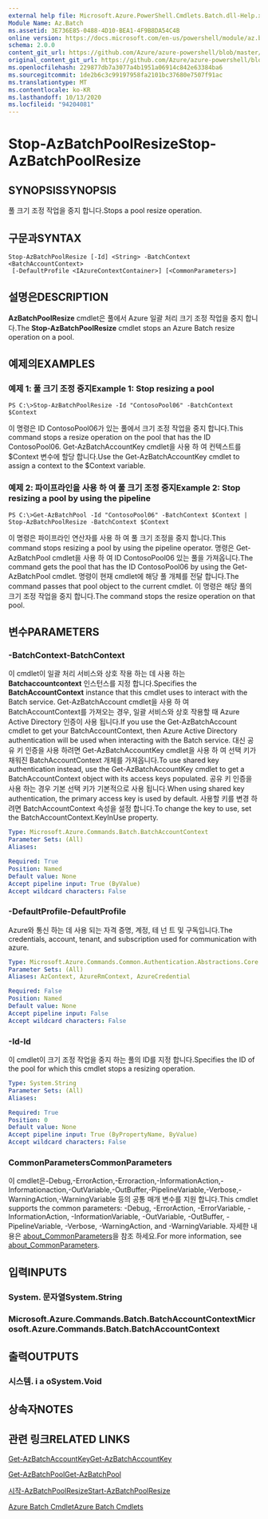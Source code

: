 ```yaml
---
external help file: Microsoft.Azure.PowerShell.Cmdlets.Batch.dll-Help.xml
Module Name: Az.Batch
ms.assetid: 3E736E85-0488-4D10-BEA1-4F9B8DA54C4B
online version: https://docs.microsoft.com/en-us/powershell/module/az.batch/stop-azbatchpoolresize
schema: 2.0.0
content_git_url: https://github.com/Azure/azure-powershell/blob/master/src/Batch/Batch/help/Stop-AzBatchPoolResize.md
original_content_git_url: https://github.com/Azure/azure-powershell/blob/master/src/Batch/Batch/help/Stop-AzBatchPoolResize.md
ms.openlocfilehash: 229877db7a3077a4b1951a06914c842e63384ba6
ms.sourcegitcommit: 1de2b6c3c99197958fa2101bc37680e7507f91ac
ms.translationtype: MT
ms.contentlocale: ko-KR
ms.lasthandoff: 10/13/2020
ms.locfileid: "94204081"
---
```

# <span data-ttu-id="d51ef-101">Stop-AzBatchPoolResize</span><span class="sxs-lookup"><span data-stu-id="d51ef-101">Stop-AzBatchPoolResize</span></span>

## <span data-ttu-id="d51ef-102">SYNOPSIS</span><span class="sxs-lookup"><span data-stu-id="d51ef-102">SYNOPSIS</span></span>
<span data-ttu-id="d51ef-103">풀 크기 조정 작업을 중지 합니다.</span><span class="sxs-lookup"><span data-stu-id="d51ef-103">Stops a pool resize operation.</span></span>

## <span data-ttu-id="d51ef-104">구문과</span><span class="sxs-lookup"><span data-stu-id="d51ef-104">SYNTAX</span></span>

```
Stop-AzBatchPoolResize [-Id] <String> -BatchContext <BatchAccountContext>
 [-DefaultProfile <IAzureContextContainer>] [<CommonParameters>]
```

## <span data-ttu-id="d51ef-105">설명은</span><span class="sxs-lookup"><span data-stu-id="d51ef-105">DESCRIPTION</span></span>
<span data-ttu-id="d51ef-106">**AzBatchPoolResize** cmdlet은 풀에서 Azure 일괄 처리 크기 조정 작업을 중지 합니다.</span><span class="sxs-lookup"><span data-stu-id="d51ef-106">The **Stop-AzBatchPoolResize** cmdlet stops an Azure Batch resize operation on a pool.</span></span>

## <span data-ttu-id="d51ef-107">예제의</span><span class="sxs-lookup"><span data-stu-id="d51ef-107">EXAMPLES</span></span>

### <span data-ttu-id="d51ef-108">예제 1: 풀 크기 조정 중지</span><span class="sxs-lookup"><span data-stu-id="d51ef-108">Example 1: Stop resizing a pool</span></span>
```
PS C:\>Stop-AzBatchPoolResize -Id "ContosoPool06" -BatchContext $Context
```

<span data-ttu-id="d51ef-109">이 명령은 ID ContosoPool06가 있는 풀에서 크기 조정 작업을 중지 합니다.</span><span class="sxs-lookup"><span data-stu-id="d51ef-109">This command stops a resize operation on the pool that has the ID ContosoPool06.</span></span>
<span data-ttu-id="d51ef-110">Get-AzBatchAccountKey cmdlet을 사용 하 여 컨텍스트를 $Context 변수에 할당 합니다.</span><span class="sxs-lookup"><span data-stu-id="d51ef-110">Use the Get-AzBatchAccountKey cmdlet to assign a context to the $Context variable.</span></span>

### <span data-ttu-id="d51ef-111">예제 2: 파이프라인을 사용 하 여 풀 크기 조정 중지</span><span class="sxs-lookup"><span data-stu-id="d51ef-111">Example 2: Stop resizing a pool by using the pipeline</span></span>
```
PS C:\>Get-AzBatchPool -Id "ContosoPool06" -BatchContext $Context | Stop-AzBatchPoolResize -BatchContext $Context
```

<span data-ttu-id="d51ef-112">이 명령은 파이프라인 연산자를 사용 하 여 풀 크기 조정을 중지 합니다.</span><span class="sxs-lookup"><span data-stu-id="d51ef-112">This command stops resizing a pool by using the pipeline operator.</span></span>
<span data-ttu-id="d51ef-113">명령은 Get-AzBatchPool cmdlet을 사용 하 여 ID ContosoPool06 있는 풀을 가져옵니다.</span><span class="sxs-lookup"><span data-stu-id="d51ef-113">The command gets the pool that has the ID ContosoPool06 by using the Get-AzBatchPool cmdlet.</span></span>
<span data-ttu-id="d51ef-114">명령이 현재 cmdlet에 해당 풀 개체를 전달 합니다.</span><span class="sxs-lookup"><span data-stu-id="d51ef-114">The command passes that pool object to the current cmdlet.</span></span>
<span data-ttu-id="d51ef-115">이 명령은 해당 풀의 크기 조정 작업을 중지 합니다.</span><span class="sxs-lookup"><span data-stu-id="d51ef-115">The command stops the resize operation on that pool.</span></span>

## <span data-ttu-id="d51ef-116">변수</span><span class="sxs-lookup"><span data-stu-id="d51ef-116">PARAMETERS</span></span>

### <span data-ttu-id="d51ef-117">-BatchContext</span><span class="sxs-lookup"><span data-stu-id="d51ef-117">-BatchContext</span></span>
<span data-ttu-id="d51ef-118">이 cmdlet이 일괄 처리 서비스와 상호 작용 하는 데 사용 하는 **Batchaccountcontext** 인스턴스를 지정 합니다.</span><span class="sxs-lookup"><span data-stu-id="d51ef-118">Specifies the **BatchAccountContext** instance that this cmdlet uses to interact with the Batch service.</span></span>
<span data-ttu-id="d51ef-119">Get-AzBatchAccount cmdlet을 사용 하 여 BatchAccountContext를 가져오는 경우, 일괄 서비스와 상호 작용할 때 Azure Active Directory 인증이 사용 됩니다.</span><span class="sxs-lookup"><span data-stu-id="d51ef-119">If you use the Get-AzBatchAccount cmdlet to get your BatchAccountContext, then Azure Active Directory authentication will be used when interacting with the Batch service.</span></span> <span data-ttu-id="d51ef-120">대신 공유 키 인증을 사용 하려면 Get-AzBatchAccountKey cmdlet을 사용 하 여 선택 키가 채워진 BatchAccountContext 개체를 가져옵니다.</span><span class="sxs-lookup"><span data-stu-id="d51ef-120">To use shared key authentication instead, use the Get-AzBatchAccountKey cmdlet to get a BatchAccountContext object with its access keys populated.</span></span> <span data-ttu-id="d51ef-121">공유 키 인증을 사용 하는 경우 기본 선택 키가 기본적으로 사용 됩니다.</span><span class="sxs-lookup"><span data-stu-id="d51ef-121">When using shared key authentication, the primary access key is used by default.</span></span> <span data-ttu-id="d51ef-122">사용할 키를 변경 하려면 BatchAccountContext 속성을 설정 합니다.</span><span class="sxs-lookup"><span data-stu-id="d51ef-122">To change the key to use, set the BatchAccountContext.KeyInUse property.</span></span>

```yaml
Type: Microsoft.Azure.Commands.Batch.BatchAccountContext
Parameter Sets: (All)
Aliases:

Required: True
Position: Named
Default value: None
Accept pipeline input: True (ByValue)
Accept wildcard characters: False
```

### <span data-ttu-id="d51ef-123">-DefaultProfile</span><span class="sxs-lookup"><span data-stu-id="d51ef-123">-DefaultProfile</span></span>
<span data-ttu-id="d51ef-124">Azure와 통신 하는 데 사용 되는 자격 증명, 계정, 테 넌 트 및 구독입니다.</span><span class="sxs-lookup"><span data-stu-id="d51ef-124">The credentials, account, tenant, and subscription used for communication with azure.</span></span>

```yaml
Type: Microsoft.Azure.Commands.Common.Authentication.Abstractions.Core.IAzureContextContainer
Parameter Sets: (All)
Aliases: AzContext, AzureRmContext, AzureCredential

Required: False
Position: Named
Default value: None
Accept pipeline input: False
Accept wildcard characters: False
```

### <span data-ttu-id="d51ef-125">-Id</span><span class="sxs-lookup"><span data-stu-id="d51ef-125">-Id</span></span>
<span data-ttu-id="d51ef-126">이 cmdlet이 크기 조정 작업을 중지 하는 풀의 ID를 지정 합니다.</span><span class="sxs-lookup"><span data-stu-id="d51ef-126">Specifies the ID of the pool for which this cmdlet stops a resizing operation.</span></span>

```yaml
Type: System.String
Parameter Sets: (All)
Aliases:

Required: True
Position: 0
Default value: None
Accept pipeline input: True (ByPropertyName, ByValue)
Accept wildcard characters: False
```

### <span data-ttu-id="d51ef-127">CommonParameters</span><span class="sxs-lookup"><span data-stu-id="d51ef-127">CommonParameters</span></span>
<span data-ttu-id="d51ef-128">이 cmdlet은-Debug,-ErrorAction,-Erroraction,-InformationAction,-Informationaction,-OutVariable,-OutBuffer,-PipelineVariable,-Verbose,-WarningAction,-WarningVariable 등의 공통 매개 변수를 지원 합니다.</span><span class="sxs-lookup"><span data-stu-id="d51ef-128">This cmdlet supports the common parameters: -Debug, -ErrorAction, -ErrorVariable, -InformationAction, -InformationVariable, -OutVariable, -OutBuffer, -PipelineVariable, -Verbose, -WarningAction, and -WarningVariable.</span></span> <span data-ttu-id="d51ef-129">자세한 내용은 [about_CommonParameters](http://go.microsoft.com/fwlink/?LinkID=113216)을 참조 하세요.</span><span class="sxs-lookup"><span data-stu-id="d51ef-129">For more information, see [about_CommonParameters](http://go.microsoft.com/fwlink/?LinkID=113216).</span></span>

## <span data-ttu-id="d51ef-130">입력</span><span class="sxs-lookup"><span data-stu-id="d51ef-130">INPUTS</span></span>

### <span data-ttu-id="d51ef-131">System. 문자열</span><span class="sxs-lookup"><span data-stu-id="d51ef-131">System.String</span></span>

### <span data-ttu-id="d51ef-132">Microsoft.Azure.Commands.Batch.BatchAccountContext</span><span class="sxs-lookup"><span data-stu-id="d51ef-132">Microsoft.Azure.Commands.Batch.BatchAccountContext</span></span>

## <span data-ttu-id="d51ef-133">출력</span><span class="sxs-lookup"><span data-stu-id="d51ef-133">OUTPUTS</span></span>

### <span data-ttu-id="d51ef-134">시스템. i a o</span><span class="sxs-lookup"><span data-stu-id="d51ef-134">System.Void</span></span>

## <span data-ttu-id="d51ef-135">상속자</span><span class="sxs-lookup"><span data-stu-id="d51ef-135">NOTES</span></span>

## <span data-ttu-id="d51ef-136">관련 링크</span><span class="sxs-lookup"><span data-stu-id="d51ef-136">RELATED LINKS</span></span>

[<span data-ttu-id="d51ef-137">Get-AzBatchAccountKey</span><span class="sxs-lookup"><span data-stu-id="d51ef-137">Get-AzBatchAccountKey</span></span>](./Get-AzBatchAccountKey.md)

[<span data-ttu-id="d51ef-138">Get-AzBatchPool</span><span class="sxs-lookup"><span data-stu-id="d51ef-138">Get-AzBatchPool</span></span>](./Get-AzBatchPool.md)

[<span data-ttu-id="d51ef-139">시작-AzBatchPoolResize</span><span class="sxs-lookup"><span data-stu-id="d51ef-139">Start-AzBatchPoolResize</span></span>](./Start-AzBatchPoolResize.md)

[<span data-ttu-id="d51ef-140">Azure Batch Cmdlet</span><span class="sxs-lookup"><span data-stu-id="d51ef-140">Azure Batch Cmdlets</span></span>](/powershell/module/Az.Batch/)

